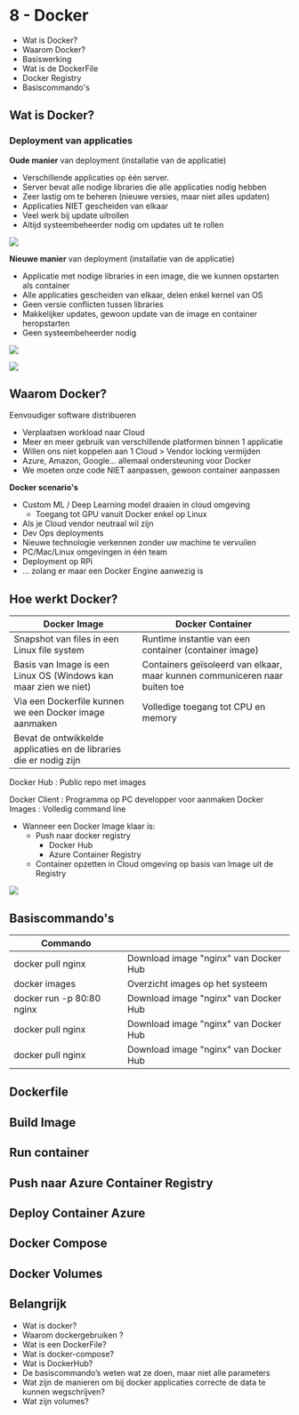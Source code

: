 # 8 - Docker
- Wat is Docker?
- Waarom Docker?
- Basiswerking
- Wat is de DockerFile
- Docker Registry
- Basiscommando's
## Wat is Docker?
### Deployment van applicaties
**Oude manier** van deployment (installatie van de applicatie)
- Verschillende applicaties op één server.
- Server bevat alle nodige libraries die alle applicaties nodig hebben
- Zeer lastig om te beheren (nieuwe versies, maar niet alles updaten)
- Applicaties NIET gescheiden van elkaar
- Veel werk bij update uitrollen
- Altijd systeembeheerder nodig om updates uit te rollen

![](https://i.imgur.com/a8A94Ez.png)

**Nieuwe manier** van deployment (installatie van de applicatie)
- Applicatie met nodige libraries in een image, die we kunnen opstarten als container
- Alle applicaties gescheiden van elkaar, delen enkel kernel van OS
- Geen versie conflicten tussen libraries
- Makkelijker updates, gewoon update van de image en container heropstarten
- Geen systeembeheerder nodig

![](https://i.imgur.com/4tGUd33.png)

![](https://i.imgur.com/cfKFyZ9.png)

## Waarom Docker?
Eenvoudiger software distribueren
- Verplaatsen workload naar Cloud
- Meer en meer gebruik van verschillende platformen binnen 1 applicatie
- Willen ons niet koppelen aan 1 Cloud > Vendor locking vermijden
- Azure, Amazon, Google... allemaal ondersteuning voor Docker
- We moeten onze code NIET aanpassen, gewoon container aanpassen

**Docker scenario's**
- Custom ML / Deep Learning model draaien in cloud omgeving
  - Toegang tot GPU vanuit Docker enkel op Linux
- Als je Cloud vendor neutraal wil zijn
- Dev Ops deployments
- Nieuwe technologie verkennen zonder uw machine te vervuilen
- PC/Mac/Linux omgevingen in één team
- Deployment op RPi
- ... zolang er maar een Docker Engine aanwezig is

## Hoe werkt Docker?
| Docker Image | Docker Container |
|--|--|
| Snapshot van files in een Linux file system | Runtime instantie van een container (container image) |
| Basis van Image is een Linux OS (Windows kan maar zien we niet) | Containers geïsoleerd van elkaar, maar kunnen communiceren naar buiten toe |
| Via een Dockerfile kunnen we een Docker image aanmaken | Volledige toegang tot CPU en memory |
| Bevat de ontwikkelde applicaties en de libraries die er nodig zijn | |

Docker Hub
: Public repo met images

Docker Client
: Programma op PC developper voor aanmaken Docker Images
: Volledig command line

- Wanneer een Docker Image klaar is:
  - Push naar docker registry
    - Docker Hub
    - Azure Container Registry
  - Container opzetten in Cloud omgeving op basis van Image uit de Registry

![](https://i.imgur.com/HE9awAO.png)

## Basiscommando's
| Commando | |
|--|--|
| docker pull nginx | Download image "nginx" van Docker Hub |
| docker images | Overzicht images op het systeem |
| docker run -p 80:80 nginx | Download image "nginx" van Docker Hub |
| docker pull nginx | Download image "nginx" van Docker Hub |
| docker pull nginx | Download image "nginx" van Docker Hub |

## Dockerfile

## Build Image

## Run container

## Push naar Azure Container Registry

## Deploy Container Azure

## Docker Compose

## Docker Volumes

## Belangrijk
- Wat is docker?
- Waarom dockergebruiken ?
- Wat is een DockerFile?
- Wat is docker-compose?
- Wat is DockerHub?
- De basiscommando’s weten wat ze doen, maar niet alle parameters
- Wat zijn de manieren om bij docker applicaties correcte de data te kunnen wegschrijven?
-   Wat zijn volumes?
<!--stackedit_data:
eyJoaXN0b3J5IjpbLTc1MjM2NDQ1OCwxNzE5MzA3NzEwLDY2Mj
UwNzY2LC0xNTYxNDYzNTYxLDg0MzUyMTE5LDE0MzI2MzQ2MTJd
fQ==
-->